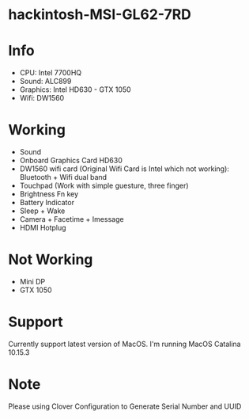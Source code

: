 # hackintosh-MSI-GL62-7RD

# Info
- CPU: Intel 7700HQ
- Sound: ALC899
- Graphics: Intel HD630 - GTX 1050
- Wifi: DW1560

# Working
- Sound
- Onboard Graphics Card HD630 
- DW1560 wifi card (Original Wifi Card is Intel which not working): Bluetooth + Wifi dual band
- Touchpad (Work with simple guesture, three finger)
- Brightness Fn key
- Battery Indicator
- Sleep + Wake
- Camera + Facetime + Imessage
- HDMI Hotplug
# Not Working
- Mini DP
- GTX 1050
# Support
Currently support latest version of MacOS. I'm running MacOS Catalina 10.15.3

# Note
Please using Clover Configuration to Generate Serial Number and UUID
